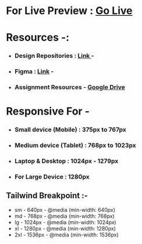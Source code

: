 # For Live Preview : [Go Live](https://sheikhmuhammadantor.github.io/assignment-three-batch-10/)

# Resources -:
- ### Design Repositories : [Link ](https://github.com/ProgrammingHero1/B10-Assignment-03) -

- ### Figma : [Link](https://www.figma.com/design/3LkLBGt1Te6JGZbWdpUUEU/Assignment-3?node-id=0-1&t=p3yTwiPdJJPgo5r9-0) -

- ### Assignment Resources - [Google Drive](https://drive.google.com/drive/folders/1Y_awQ0SGrij6zdFo1bgxZndxbDkqGejU)


# Responsive For -
- ### Small device (Mobile) : 375px to 767px
- ### Medium device (Tablet) : 768px to 1023px
- ### Laptop & Desktop : 1024px - 1279px
- ### For Large Device : 1280px

## Tailwind Breakpoint :-
- sm - 640px - @media (min-width: 640px)
- md - 768px - @media (min-width: 768px)
- lg - 1024px - @media (min-width: 1024px)
- xl - 1280px - @media (min-width: 1280px)
- 2xl - 1536px - @media (min-width: 1536px)
